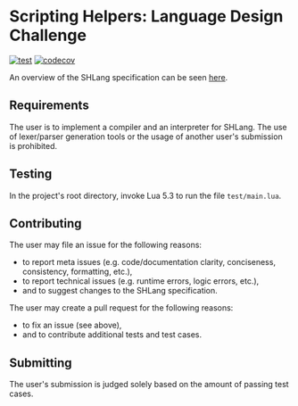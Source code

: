 # Scripting Helpers: Language Design Challenge
[![test](https://github.com/cntkillme/sh-challenge-language-design/workflows/test/badge.svg)](https://github.com/cntkillme/sh-challenge-language-design/actions)
[![codecov](https://codecov.io/gh/cntkillme/sh-challenge-language-design/branch/master/graph/badge.svg)](https://codecov.io/gh/cntkillme/sh-challenge-language-design)

An overview of the SHLang specification can be seen [here](doc/contents.md).

## Requirements
The user is to implement a compiler and an interpreter for SHLang.
The use of lexer/parser generation tools or the usage of another user's submission is prohibited.

## Testing
In the project's root directory, invoke Lua 5.3 to run the file `test/main.lua`.

## Contributing
The user may file an issue for the following reasons:
- to report meta issues (e.g. code/documentation clarity, conciseness, consistency, formatting, etc.),
- to report technical issues (e.g. runtime errors, logic errors, etc.),
- and to suggest changes to the SHLang specification.

The user may create a pull request for the following reasons:
- to fix an issue (see above),
- and to contribute additional tests and test cases.

## Submitting
The user's submission is judged solely based on the amount of passing test cases.
